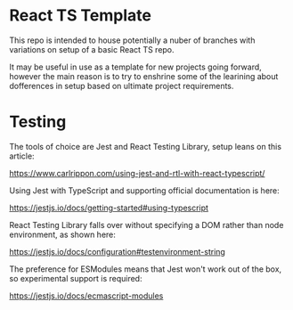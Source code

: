 # React TS Template

This repo is intended to house potentially a nuber of branches with variations on setup of a basic React TS repo.

It may be useful in use as a template for new projects going forward, however the main reason is to try to enshrine some of the learining about dofferences in setup based on ultimate project requirements.

# Testing

The tools of choice are Jest and React Testing Library, setup leans on this article:

https://www.carlrippon.com/using-jest-and-rtl-with-react-typescript/

Using Jest with TypeScript and supporting official documentation is here:

https://jestjs.io/docs/getting-started#using-typescript

React Testing Library falls over without specifying a DOM rather than node environment, as shown here:

https://jestjs.io/docs/configuration#testenvironment-string

The preference for ESModules means that Jest won't work out of the box, so experimental support is required:

https://jestjs.io/docs/ecmascript-modules


